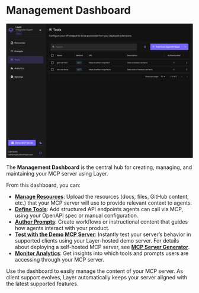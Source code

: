 # Management Dashboard

![Management Dashboard Screenshot](../../static/img/management-dash.png)

The **Management Dashboard** is the central hub for creating, managing, and maintaining your MCP server using Layer.

From this dashboard, you can:

- **[Manage Resources](/management-dashboard/resources)**: Upload the resources (docs, files, GitHub content, etc.) that your MCP server will use to provide relevant context to agents.
- **[Define Tools](/management-dashboard/tools)**: Add structured API endpoints agents can call via MCP, using your OpenAPI spec or manual configuration.
- **[Author Prompts](/management-dashboard/prompts)**: Create workflows or instructional content that guides how agents interact with your product.
- **[Test with the Demo MCP Server](/management-dashboard/testing)**: Instantly test your server’s behavior in supported clients using your Layer-hosted demo server. For details about deploying a self-hosted MCP server, see **[MCP Server Generator](/generator)**.
- **[Monitor Analytics](/management-dashboard/analytics)**: Get insights into which tools and prompts users are accessing through your MCP server.

Use the dashboard to easily manage the content of your MCP server. As client support evolves, Layer automatically keeps your server aligned with the latest supported features.
